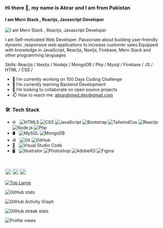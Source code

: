 ### Hi there 👋, my name is Abrar and I am from Pakistan 
#### I am Mern Stack , Reactjs, Javascript Developer
![I am Mern Stack , Reactjs, Javascript Developer](https://i.postimg.cc/rp5w7ZCn/Blue-and-White-Architect-Linked-In-Banner-1.png)

I am Self-motivated Web Developer. Passionate about building user-friendly dynamic ,responsive web applications to increase customer sales.Equipped with knowledge in JavaScript, Reactjs, Nextjs, Firebase, Mern Stack and other programming languages

Skills:  Reactjs / Nextjs / Nodejs / MongoDB / Php / Mysql / Firebase / JS / HTML / CSS /

- 🔭 I’m currently working on 100 Days Coding Challenge 
- 🌱 I’m currently learning Backend Development 
- 👯 I’m looking to collaborate on open source projects 
- 📫 How to reach me: abrarahmed.dev@gmail.com 

<h3> 🛠 &nbsp;Tech Stack</h3>

- 🌐 &nbsp;
  ![HTML5](https://img.shields.io/badge/-HTML5-333333?style=flat&logo=HTML5)
  ![CSS](https://img.shields.io/badge/-CSS-333333?style=flat&logo=CSS3&logoColor=1572B6)
  ![JavaScript](https://img.shields.io/badge/-JavaScript-333333?style=flat&logo=javascript)
  ![Bootstrap](https://img.shields.io/badge/-Bootstrap-333333?style=flat&logo=bootstrap&logoColor=563D7C)
  ![TailwindCss](https://img.shields.io/badge/-tailwindCss-333333?style=flat&logo=tailwindcss)
  ![Reactjs](https://img.shields.io/badge/-React.Js-333333?style=flat&logo=react)
  ![Node.js](https://img.shields.io/badge/-Node.js-333333?style=flat&logo=node.js)
  ![Php](https://img.shields.io/badge/-Php-333333?style=flat&logo=php)
- 🛢 &nbsp;
  ![MySQL](https://img.shields.io/badge/-MySQL-333333?style=flat&logo=mysql)
  ![MongoDB](https://img.shields.io/badge/-MongoDB-333333?style=flat&logo=mongodb)
- ⚙️ &nbsp;
  ![Git](https://img.shields.io/badge/-Git-333333?style=flat&logo=git)
  ![GitHub](https://img.shields.io/badge/-GitHub-333333?style=flat&logo=github)
- 🔧 &nbsp;
  ![Visual Studio Code](https://img.shields.io/badge/-Visual%20Studio%20Code-333333?style=flat&logo=visual-studio-code&logoColor=007ACC)
- 🖥 &nbsp;
  ![Illustrator](https://img.shields.io/badge/-Illustrator-333333?style=flat&logo=adobe-illustrator)
  ![Photoshop](https://img.shields.io/badge/-Photoshop-333333?style=flat&logo=adobe-photoshop)
  ![AdobeXD](https://img.shields.io/badge/-XD-333333?style=flat&logo=adobexd)
  ![Figma](https://img.shields.io/badge/-figma-333333?style=flat&logo=figma)
<br/>


[<img src='https://cdn.jsdelivr.net/npm/simple-icons@3.0.1/icons/github.svg' alt='github' height='20'>](https://github.com/abrar-11)  [<img src='https://cdn.jsdelivr.net/npm/simple-icons@3.0.1/icons/linkedin.svg' alt='linkedin' height='20'>](https://www.linkedin.com/in/www.linkedin.com/in/abrar-ahmed-dev/)  [<img src='https://cdn.jsdelivr.net/npm/simple-icons@3.0.1/icons/gmail.svg' alt='gmail' height='20'>](abrarahmed.dev@gmail.com)  

[![Top Langs](https://github-readme-stats.vercel.app/api/top-langs/?username=abrar-11)](https://github.com/anuraghazra/github-readme-stats)

![GitHub stats](https://github-readme-stats.vercel.app/api?username=abrar-11&show_icons=true)  

![GitHub Activity Graph](https://activity-graph.herokuapp.com/graph?username=abrar-11)  

![GitHub streak stats](https://github-readme-streak-stats.herokuapp.com/?user=abrar-11)  

![Profile views](https://gpvc.arturio.dev/abrar-11)  
